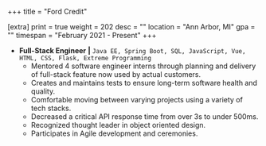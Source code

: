 +++
title = "Ford Credit"

[extra]
print = true
weight = 202
desc = ""
location = "Ann Arbor, MI"
gpa = ""
timespan = "February 2021 - Present"
+++
* __Full-Stack Engineer__ __\|__ `Java EE, Spring Boot, SQL, JavaScript, Vue, HTML, CSS, Flask, Extreme Programming`
  * Mentored 4 software engineer interns through planning and delivery of full-stack feature now used by actual customers.
  * Creates and maintains tests to ensure long-term software health and quality.
  * Comfortable moving between varying projects using a variety of tech stacks.
  * Decreased a critical API response time from over 3s to under 500ms.
  * Recognized thought leader in object oriented design.
  * Participates in Agile development and ceremonies.
